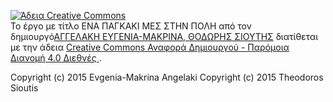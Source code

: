<a rel="license" href="http://creativecommons.org/licenses/by-sa/4.0/"><img alt="Άδεια Creative Commons" style="border-width:0" src="https://i.creativecommons.org/l/by-sa/4.0/88x31.png" /></a><br />Το έργο με τίτλο <span xmlns:dct="http://purl.org/dc/terms/" property="dct:title">ΕΝΑ ΠΑΓΚΑΚΙ ΜΕΣ ΣΤΗΝ ΠΟΛΗ</span> από τον δημιουργό<a xmlns:cc="http://creativecommons.org/ns#" href="https://github.com/ellak-monades-aristeias/Ena-pagkaki-mes-stin-poli" property="cc:attributionName" rel="cc:attributionURL">ΑΓΓΕΛΑΚΗ ΕΥΓΕΝΙΑ-ΜΑΚΡΙΝΑ, ΘΟΔΩΡΗΣ ΣΙΟΥΤΗΣ</a> διατίθεται με την άδεια <a rel="license" href="http://creativecommons.org/licenses/by-sa/4.0/">Creative Commons Αναφορά Δημιουργού - Παρόμοια Διανομή 4.0 Διεθνές </a>.

Copyright (c) 2015 Evgenia-Makrina Angelaki Copyright (c) 2015 Theodoros Sioutis
